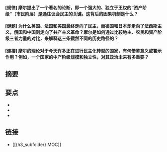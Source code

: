 #### [规律] 摩尔提出了一个著名的论断，即一个强大的、独立于王权的“资产阶级”（市民阶层）是通往议会民主的关键。这背后的因果机制是什么？


#### [谜题] 为什么英国、法国和美国最终走向了民主，而德国和日本却走向了法西斯主义，俄国和中国则走向了共产主义革命？摩尔是如何通过比较地主、农民和资产阶级三者力量的对比，来解释这三条截然不同的历史路径的？


#### [连接] 摩尔的理论对于今天许多正在进行民主化转型的国家，有何借鉴意义或警示作用？例如，一个国家的中产阶级规模和独立性，对其政治未来有多重要？


## 摘要


## 要点

- 
- 
- 

## 链接

- [[{h3_subfolder} MOC]]
